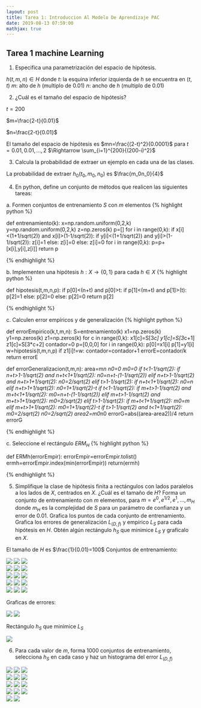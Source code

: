 ```yaml
---
layout: post
title: Tarea 1: Introduccion Al Modelo De Aprendizaje PAC
date: 2019-08-13 07:59:00
mathjax: true
---
```

## Tarea 1 machine Learning 

1. Especifica una parametrización del espacio de hipótesis.

$h(t,m,n)\in H$ donde
$t$: la esquina inferior izquierda de $h$ se encuentra en $(t,t)$
$m$: alto de $h$ (multiplo de 0.01)
$n$: ancho de $h$ (multiplo de 0.01)

2. ¿Cuál es el tamaño del espacio de hipótesis?

$t=200$

$m=\frac{2-t}{0.01}$

$n=\frac{2-t}{0.01}$

El tamaño del espacio de hipótesis es $mn=\frac{(2-t)^2}{0.0001}$ para $t=0.01,0.01,...,2$ $\Rightarrow \sum_{i=1}^{200}{(200-i)^2}$ 

3. Calcula la probabilidad de extraer un ejemplo en cada una de las clases.

La probabilidad de extraer $h_0(t_0,m_0,n_0)$ es $\frac{m_0n_0}{4}$

4. En python, define un conjunto de métodos que realicen las siguientes tareas: 

a. Formen conjuntos de entrenamiento $S$ con $m$ elementos
{% highlight python %}

def entrenamiento(k): 
    x=np.random.uniform(0,2,k)
    y=np.random.uniform(0,2,k)
    z=np.zeros(k)
    p=[]
    for i in range(0,k):
        if x[i]<(1+1/sqrt(2)) and x[i]>(1-1/sqrt(2)):
            if y[i]<(1+1/sqrt(2)) and y[i]>(1-1/sqrt(2)):
                z[i]=1
            else:
                z[i]=0
        else: 
            z[i]=0
    for i in range(0,k):
        p=p+[x[i],y[i],z[i]]
    return p

{% endhighlight %}

b. Implementen una hipótesis $h:X\to \{0,1\}$ para cada $h\in X$
{% highlight python %}

def hipotesis(t,m,n,p):
    if p[0]<(n+t) and p[0]>t:
        if p[1]<(m+t) and p[1]>(t):
                p[2]=1
        else:
                p[2]=0
    else: 
        p[2]=0
    return p[2]
    
{% endhighlight %}

c. Calculen error empíricos y de generalización
{% highlight python %}

def errorEmpirico(k,t,m,n):
    S=entrenamiento(k)
    x1=np.zeros(k)
    y1=np.zeros(k)
    z1=np.zeros(k)
    for c in range(0,k):
        x1[c]=S[3*c]
        y1[c]=S[3*c+1]
        z1[c]=S[3*c+2]
    contador=0
    p=[0,0,0]
    for i in range(0,k):
        p[0]=x1[i]
        p[1]=y1[i]
        w=hipotesis(t,m,n,p)
        if z1[i]!=w:
            contador=contador+1 
    errorE=contador/k
    return errorE

def errorGeneralizacion(t,m,n):
    area=m*n
    n0=0
    m0=0
    if t<1-1/sqrt(2):
        if n+t>1-1/sqrt(2) and n+t<1+1/sqrt(2):
            n0=n+t-(1-1/sqrt(2))
        elif n+t>1-1/sqrt(2) and n+t>1+1/sqrt(2):
            n0=2/sqrt(2)
    elif t>1-1/sqrt(2):
        if n+t<1+1/sqrt(2):
            n0=n
        elif n+t>1+1/sqrt(2):
            n0=1+1/sqrt(2)-t
    if t<1-1/sqrt(2):
        if m+t>1-1/sqrt(2) and m+t<1+1/sqrt(2):
            m0=n+t-(1-1/sqrt(2))
        elif m+t>1-1/sqrt(2) and m+t>1+1/sqrt(2):
            m0=2/sqrt(2)
    elif t>1-1/sqrt(2):
        if m+t<1+1/sqrt(2):
            m0=m
        elif m+t>1+1/sqrt(2):
            m0=1+1/sqrt(2)-t
    if t>1-1/sqrt(2) and t<1+1/sqrt(2):
        m0=2/sqrt(2)
        n0=2/sqrt(2)
    area2=m0*n0
    errorG=abs((area-area2))/4
    return errorG

{% endhighlight %}

c. Seleccione el rectángulo $ERM_H$
{% highlight python %}

def ERMh(errorEmpir):
    errorEmpir=errorEmpir.tolist()
    ermh=errorEmpir.index(min(errorEmpir))
    return(ermh)
    
{% endhighlight %}

5. Simplifique la clase de hipótesis finita a rectángulos con lados paralelos a los lados de $X$, centrados en $X$. ¿Cuál es el tamaño de $H$? Forma un conjunto de entrenamiento con $m$ elementos, para $m=e^0,e^{1/2},e^1,...,m_H$ donde $m_H$ es la complejidad de $S$ para un parámetro de confianza y un error de 0.01. Grafica los puntos de cada conjunto de entrenamiento. Grafica los errores de generalización $L_{(D,f)}$ y empírico $L_S$ para cada hipótesis en $H$.  Obtén algún rectángulo $h_S$ que minimice $L_S$  y grafícalo en $X$.

El tamaño de $H$ es $\frac{1}{0.01}=100$
Conjuntos de entrenamiento:

<div class="img_row">
	<img class="col one" src="/img/entrenamiento1.jpg">
	<img class="col one" src="/img/entrenamiento2.jpg">
	<img class="col one" src="/img/entrenamiento3.jpg">
</div>

<div class="img_row">
	<img class="col one" src="/img/entrenamiento4.jpg">
	<img class="col one" src="/img/entrenamiento5.jpg">
	<img class="col one" src="/img/entrenamiento6.jpg">
</div>

<div class="img_row">
	<img class="col one" src="/img/entrenamiento7.jpg">
	<img class="col one" src="/img/entrenamiento8.jpg">
	<img class="col one" src="/img/entrenamiento9.jpg">
</div>

<div class="img_row">
	<img class="col one" src="/img/entrenamiento10.jpg">
	<img class="col one" src="/img/entrenamiento11.jpg">
	<img class="col one" src="/img/entrenamiento12.jpg">
</div>

<div class="img_row">
	<img class="col one" src="/img/entrenamiento13.jpg">
	<img class="col one" src="/img/entrenamiento14.jpg">
	<img class="col one" src="/img/entrenamiento15.jpg">
</div>

Graficas de errores:

<div class="img_row">
	<img class="col one" src="/img/error1.jpg">
	<img class="col one" src="/img/error2.jpg">
</div>

Rectángulo $h_S$ que minimice $L_S$
<div class="img_row">
	<img class="col one" src="/img/min.jpg">
</div>

6. Para cada valor de $m$, forma 1000 conjuntos de entrenamiento, selecciona $h_S$ en cada caso y haz un histograma del error $L_{(D,f)}$

<div class="img_row">
	<img class="col one" src="/img/his1.png">
	<img class="col one" src="/img/his2.png">
	<img class="col one" src="/img/his3.png">
</div>

<div class="img_row">
	<img class="col one" src="/img/his4.png">
	<img class="col one" src="/img/his5.png">
	<img class="col one" src="/img/his6.png">
</div>

<div class="img_row">
	<img class="col one" src="/img/his7.png">
	<img class="col one" src="/img/his8.png">
	<img class="col one" src="/img/his9.png">
</div>

<div class="img_row">
	<img class="col one" src="/img/his10.png">
	<img class="col one" src="/img/his11.png">
	<img class="col one" src="/img/his12.png">
</div>

<div class="img_row">
	<img class="col one" src="/img/his13.png">
	<img class="col one" src="/img/his14.png">

</div>
